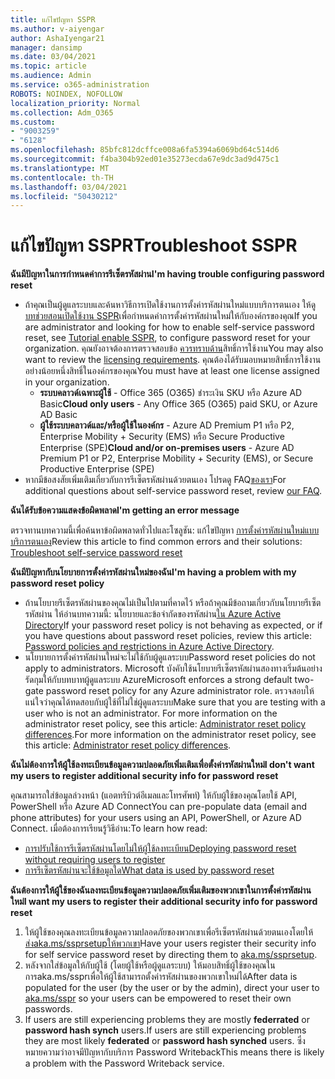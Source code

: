 ```yaml
---
title: แก้ไขปัญหา SSPR
ms.author: v-aiyengar
author: AshaIyengar21
manager: dansimp
ms.date: 03/04/2021
ms.topic: article
ms.audience: Admin
ms.service: o365-administration
ROBOTS: NOINDEX, NOFOLLOW
localization_priority: Normal
ms.collection: Adm_O365
ms.custom:
- "9003259"
- "6128"
ms.openlocfilehash: 85bfc812dcffce008a6fa5394a6069bd64c514d6
ms.sourcegitcommit: f4ba304b92ed01e35273ecda67e9dc3ad9d475c1
ms.translationtype: MT
ms.contentlocale: th-TH
ms.lasthandoff: 03/04/2021
ms.locfileid: "50430212"
---
```

# <a name="troubleshoot-sspr"></a><span data-ttu-id="31aaa-102">แก้ไขปัญหา SSPR</span><span class="sxs-lookup"><span data-stu-id="31aaa-102">Troubleshoot SSPR</span></span>

<span data-ttu-id="31aaa-103">**ฉันมีปัญหาในการกําหนดค่าการรีเซ็ตรหัสผ่าน**</span><span class="sxs-lookup"><span data-stu-id="31aaa-103">**I'm having trouble configuring password reset**</span></span>

- <span data-ttu-id="31aaa-104">ถ้าคุณเป็นผู้ดูแลระบบและค้นหาวิธีการเปิดใช้งานการตั้งค่ารหัสผ่านใหม่แบบบริการตนเอง ให้ดู [บทช่วยสอนเปิดใช้งาน SSPR](https://docs.microsoft.com/azure/active-directory/authentication/tutorial-enable-sspr)เพื่อกําหนดค่าการตั้งค่ารหัสผ่านใหม่ให้กับองค์กรของคุณ</span><span class="sxs-lookup"><span data-stu-id="31aaa-104">If you are administrator and looking for how to enable self-service password reset, see [Tutorial enable SSPR](https://docs.microsoft.com/azure/active-directory/authentication/tutorial-enable-sspr), to configure password reset for your organization.</span></span> <span data-ttu-id="31aaa-105">คุณยังอาจต้องการตรวจสอบข้อ [ควรทราบด้าน](https://docs.microsoft.com/azure/active-directory/authentication/concept-sspr-licensing?WT.mc_id=Portal-Microsoft_Azure_Support)สิทธิ์การใช้งาน</span><span class="sxs-lookup"><span data-stu-id="31aaa-105">You may also want to review the [licensing requirements](https://docs.microsoft.com/azure/active-directory/authentication/concept-sspr-licensing?WT.mc_id=Portal-Microsoft_Azure_Support).</span></span> <span data-ttu-id="31aaa-106">คุณต้องได้รับมอบหมายสิทธิ์การใช้งานอย่างน้อยหนึ่งสิทธิ์ในองค์กรของคุณ</span><span class="sxs-lookup"><span data-stu-id="31aaa-106">You must have at least one license assigned in your organization.</span></span>
    - <span data-ttu-id="31aaa-107">**ระบบคลาวด์เฉพาะผู้ใช้** - Office 365 (O365) ชําระเงิน SKU หรือ Azure AD Basic</span><span class="sxs-lookup"><span data-stu-id="31aaa-107">**Cloud only users** - Any Office 365 (O365) paid SKU, or Azure AD Basic</span></span>
    - <span data-ttu-id="31aaa-108">**ผู้ใช้ระบบคลาวด์และ/หรือผู้ใช้ในองค์กร** - Azure AD Premium P1 หรือ P2, Enterprise Mobility + Security (EMS) หรือ Secure Productive Enterprise (SPE)</span><span class="sxs-lookup"><span data-stu-id="31aaa-108">**Cloud and/or on-premises users** - Azure AD Premium P1 or P2, Enterprise Mobility + Security (EMS), or Secure Productive Enterprise (SPE)</span></span>
- <span data-ttu-id="31aaa-109">หากมีข้อสงสัยเพิ่มเติมเกี่ยวกับการรีเซ็ตรหัสผ่านด้วยตนเอง โปรดดู FAQ[ของเรา](https://docs.microsoft.com/azure/active-directory/authentication/active-directory-passwords-faq?WT.mc_id=Portal-Microsoft_Azure_Support)</span><span class="sxs-lookup"><span data-stu-id="31aaa-109">For additional questions about self-service password reset, review [our FAQ](https://docs.microsoft.com/azure/active-directory/authentication/active-directory-passwords-faq?WT.mc_id=Portal-Microsoft_Azure_Support).</span></span>

<span data-ttu-id="31aaa-110">**ฉันได้รับข้อความแสดงข้อผิดพลาด**</span><span class="sxs-lookup"><span data-stu-id="31aaa-110">**I'm getting an error message**</span></span>

<span data-ttu-id="31aaa-111">ตรวจทานบทความนี้เพื่อค้นหาข้อผิดพลาดทั่วไปและโซลูชัน: แก้ไขปัญหา [การตั้งค่ารหัสผ่านใหม่แบบบริการตนเอง](https://docs.microsoft.com/azure/active-directory/authentication/active-directory-passwords-troubleshoot?WT.mc_id=Portal-Microsoft_Azure_Support)</span><span class="sxs-lookup"><span data-stu-id="31aaa-111">Review this article to find common errors and their solutions: [Troubleshoot self-service password reset](https://docs.microsoft.com/azure/active-directory/authentication/active-directory-passwords-troubleshoot?WT.mc_id=Portal-Microsoft_Azure_Support)</span></span>

<span data-ttu-id="31aaa-112">**ฉันมีปัญหากับนโยบายการตั้งค่ารหัสผ่านใหม่ของฉัน**</span><span class="sxs-lookup"><span data-stu-id="31aaa-112">**I'm having a problem with my password reset policy**</span></span>

- <span data-ttu-id="31aaa-113">ถ้านโยบายรีเซ็ตรหัสผ่านของคุณไม่เป็นไปตามที่คาดไว้ หรือถ้าคุณมีข้อถามเกี่ยวกับนโยบายรีเซ็ตรหัสผ่าน ให้อ่านบทความนี้: นโยบายและข้อจํากัดของรหัสผ่าน[ใน Azure Active Directory](https://docs.microsoft.com/azure/active-directory/authentication/concept-sspr-policy?WT.mc_id=Portal-Microsoft_Azure_Support)</span><span class="sxs-lookup"><span data-stu-id="31aaa-113">If your password reset policy is not behaving as expected, or if you have questions about password reset policies, review this article: [Password policies and restrictions in Azure Active Directory](https://docs.microsoft.com/azure/active-directory/authentication/concept-sspr-policy?WT.mc_id=Portal-Microsoft_Azure_Support).</span></span>
- <span data-ttu-id="31aaa-114">นโยบายการตั้งค่ารหัสผ่านใหม่จะไม่ใช้กับผู้ดูแลระบบ</span><span class="sxs-lookup"><span data-stu-id="31aaa-114">Password reset policies do not apply to administrators.</span></span> <span data-ttu-id="31aaa-115">Microsoft บังคับใช้นโยบายรีเซ็ตรหัสผ่านสองทางเริ่มต้นอย่างรัดกุมให้กับบทบาทผู้ดูแลระบบ Azure</span><span class="sxs-lookup"><span data-stu-id="31aaa-115">Microsoft enforces a strong default two-gate password reset policy for any Azure administrator role.</span></span> <span data-ttu-id="31aaa-116">ตรวจสอบให้แน่ใจว่าคุณได้ทดสอบกับผู้ใช้ที่ไม่ใช่ผู้ดูแลระบบ</span><span class="sxs-lookup"><span data-stu-id="31aaa-116">Make sure that you are testing with a user who is not an administrator.</span></span> <span data-ttu-id="31aaa-117">For more information on the administrator reset policy, see this article: [Administrator reset policy differences](https://docs.microsoft.com/azure/active-directory/authentication/concept-sspr-policy?WT.mc_id=Portal-Microsoft_Azure_Support#administrator-reset-policy-differences).</span><span class="sxs-lookup"><span data-stu-id="31aaa-117">For more information on the administrator reset policy, see this article: [Administrator reset policy differences](https://docs.microsoft.com/azure/active-directory/authentication/concept-sspr-policy?WT.mc_id=Portal-Microsoft_Azure_Support#administrator-reset-policy-differences).</span></span>

<span data-ttu-id="31aaa-118">**ฉันไม่ต้องการให้ผู้ใช้ลงทะเบียนข้อมูลความปลอดภัยเพิ่มเติมเพื่อตั้งค่ารหัสผ่านใหม่**</span><span class="sxs-lookup"><span data-stu-id="31aaa-118">**I don't want my users to register additional security info for password reset**</span></span>

<span data-ttu-id="31aaa-119">คุณสามารถใส่ข้อมูลล่วงหน้า (แอตทริบิวต์อีเมลและโทรศัพท์) ให้กับผู้ใช้ของคุณโดยใช้ API, PowerShell หรือ Azure AD Connect</span><span class="sxs-lookup"><span data-stu-id="31aaa-119">You can pre-populate data (email and phone attributes) for your users using an API, PowerShell, or Azure AD Connect.</span></span> <span data-ttu-id="31aaa-120">เมื่อต้องการเรียนรู้วิธีอ่าน:</span><span class="sxs-lookup"><span data-stu-id="31aaa-120">To learn how read:</span></span>

- [<span data-ttu-id="31aaa-121">การปรับใช้การรีเซ็ตรหัสผ่านโดยไม่ให้ผู้ใช้ลงทะเบียน</span><span class="sxs-lookup"><span data-stu-id="31aaa-121">Deploying password reset without requiring users to register</span></span>](https://docs.microsoft.com/azure/active-directory/active-directory-passwords-data?WT.mc_id=Portal-Microsoft_Azure_Support#set-and-read-authentication-data-using-powershell)
- [<span data-ttu-id="31aaa-122">การรีเซ็ตรหัสผ่านจะใช้ข้อมูลใด</span><span class="sxs-lookup"><span data-stu-id="31aaa-122">What data is used by password reset</span></span>](https://docs.microsoft.com/azure/active-directory/active-directory-passwords-data?WT.mc_id=Portal-Microsoft_Azure_Support)

<span data-ttu-id="31aaa-123">**ฉันต้องการให้ผู้ใช้ของฉันลงทะเบียนข้อมูลความปลอดภัยเพิ่มเติมของพวกเขาในการตั้งค่ารหัสผ่านใหม่**</span><span class="sxs-lookup"><span data-stu-id="31aaa-123">**I want my users to register their additional security info for password reset**</span></span>

1. <span data-ttu-id="31aaa-124">ให้ผู้ใช้ของคุณลงทะเบียนข้อมูลความปลอดภัยของพวกเขาเพื่อรีเซ็ตรหัสผ่านด้วยตนเองโดยให้[ส่งaka.ms/ssprsetupให้พวกเขา](https://mysignins.microsoft.com/security-info)</span><span class="sxs-lookup"><span data-stu-id="31aaa-124">Have your users register their security info for self service password reset by directing them to [aka.ms/ssprsetup](https://mysignins.microsoft.com/security-info).</span></span>
1. <span data-ttu-id="31aaa-125">หลังจากใส่ข้อมูลให้กับผู้ใช้ (โดยผู้ใช้หรือผู้ดูแลระบบ) ให้มอบสิทธิ์ผู้ใช้ของคุณในการaka.ms/ssprเพื่อให้ผู้ใช้สามารถตั้งค่ารหัสผ่าน[](https://passwordreset.microsoftonline.com/)ของพวกเขาใหม่ได้</span><span class="sxs-lookup"><span data-stu-id="31aaa-125">After data is populated for the user (by the user or by the admin), direct your user to [aka.ms/sspr](https://passwordreset.microsoftonline.com/) so your users can be empowered to reset their own passwords.</span></span>
1. <span data-ttu-id="31aaa-126">If users are still experiencing problems they are mostly **federrated** or **password hash synch** users.</span><span class="sxs-lookup"><span data-stu-id="31aaa-126">If users are still experiencing problems they are most likely **federated** or **password hash synched** users.</span></span> <span data-ttu-id="31aaa-127">ซึ่งหมายความว่าอาจมีปัญหากับบริการ Password Writeback</span><span class="sxs-lookup"><span data-stu-id="31aaa-127">This means there is likely a problem with the Password Writeback service.</span></span>